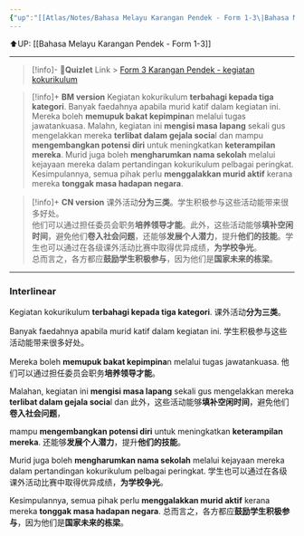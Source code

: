 ```yaml
---
{"up":"[[Atlas/Notes/Bahasa Melayu Karangan Pendek - Form 1-3\|Bahasa Melayu Karangan Pendek - Form 1-3]]","dg-publish":true,"permalink":"/atlas/notes/form-3-karangan-pendek-kegiatan-kokurikulum/","dgPassFrontmatter":true}
---
```


⬆️UP: [[Bahasa Melayu Karangan Pendek - Form 1-3]]

---
> [!info]- 🔗**Quizlet** Link > [Form 3 Karangan Pendek - kegiatan kokurikulum](https://quizlet.com/my/960179930/karangan-pendek-form-3-kegiatan-kokurikulum-flash-cards/?i=1vbzw5&x=1qqt)

> [!info]+ **BM version**
> Kegiatan kokurikulum **terbahagi kepada tiga kategori**. Banyak faedahnya apabila murid katif dalam kegiatan ini.
> Mereka boleh **memupuk bakat kepimpina**n melalui tugas jawatankuasa. Malahn, kegiatan ini **mengisi masa lapang** sekali gus mengelakkan mereka **terlibat dalam gejala socia**l dan mampu **mengembangkan potensi diri** untuk meningkatkan **keterampilan mereka**. Murid juga boleh **mengharumkan nama sekolah** melalui kejayaan mereka dalam pertandingan kokurikulum pelbagai peringkat.
> Kesimpulannya, semua pihak perlu **menggalakkan murid aktif** kerana mereka **tonggak masa hadapan negara**.

> [!info]+ **CN version**
> 课外活动**分为三类**。学生积极参与这些活动能带来很多好处。  
> 他们可以通过担任委员会职务**培养领导才能**。此外，这些活动能够**填补空闲时间**，避免他们**卷入社会问题**，还能够**发展个人潜力**，提升**他们的技能**。学生也可以通过在各级课外活动比赛中取得优异成绩，**为学校争光**。  
> 总而言之，各方都应**鼓励学生积极参与**，因为他们是**国家未来的栋梁**。

---

### Interlinear

Kegiatan kokurikulum **terbahagi kepada tiga kategori**. 
课外活动**分为三类**。

Banyak faedahnya apabila murid katif dalam kegiatan ini.
学生积极参与这些活动能带来很多好处。  

Mereka boleh **memupuk bakat kepimpina**n melalui tugas jawatankuasa. 
他们可以通过担任委员会职务**培养领导才能**。

Malahan, kegiatan ini **mengisi masa lapang** sekali gus mengelakkan mereka **terlibat dalam gejala socia**l dan
此外，这些活动能够**填补空闲时间**，避免他们**卷入社会问题**，

mampu **mengembangkan potensi diri** untuk meningkatkan **keterampilan mereka**. 
还能够**发展个人潜力**，提升**他们的技能**。

Murid juga boleh **mengharumkan nama sekolah** melalui kejayaan mereka dalam pertandingan kokurikulum pelbagai peringkat.
学生也可以通过在各级课外活动比赛中取得优异成绩，**为学校争光**。  

Kesimpulannya, semua pihak perlu **menggalakkan murid aktif** kerana mereka **tonggak masa hadapan negara**.
总而言之，各方都应**鼓励学生积极参与**，因为他们是**国家未来的栋梁**。

